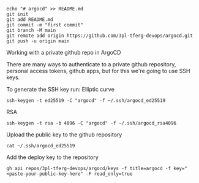 ```
echo "# argocd" >> README.md
git init
git add README.md
git commit -m "first commit"
git branch -M main
git remote add origin https://github.com/3pl-tferg-devops/argocd.git
git push -u origin main
```

Working with a private github repo in ArgoCD

There are many ways to authenticate to a private github repository, personal access tokens, github apps, but for this we're going to use SSH keys.

To generate the SSH key run:
Elliptic curve
```
ssh-keygen -t ed25519 -C "argocd" -f ~/.ssh/argocd_ed25519
```
RSA
```
ssh-keygen -t rsa -b 4096 -C "argocd" -f ~/.ssh/argocd_rsa4096
```

Upload the public key to the github repository
```
cat ~/.ssh/argocd_ed25519
```

Add the deploy key to the repository
```
gh api repos/3pl-tferg-devops/argocd/keys -f title=argocd -f key="<paste-your-public-key-here" -F read_only=true
```